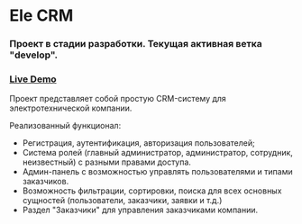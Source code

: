 # Ele CRM

### Проект в стадии разработки. Текущая активная ветка "develop".

### [Live Demo](http://ele-crm.online/login)

Проект представляет собой простую CRM-систему для 
электротехнической компании.

Реализованный функционал:
* Регистрация, аутентификация, авторизация пользователей;
* Система ролей (главный администратор, администратор,
сотрудник, неизвестный) с разными правами доступа.
* Админ-панель с возможностью управлять пользователями 
и типами заказчиков.
* Возможность фильтрации, сортировки, поиска для всех 
основных сущностей (пользователи, заказчики, заявки и т.д.)
* Раздел "Заказчики" для управления заказчиками компании.
